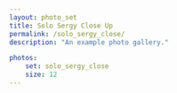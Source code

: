 ```yaml
---
layout: photo_set
title: Solo Sergy Close Up
permalink: /solo_sergy_close/
description: "An example photo gallery."

photos:
    set: solo_sergy_close
    size: 12
---
```

